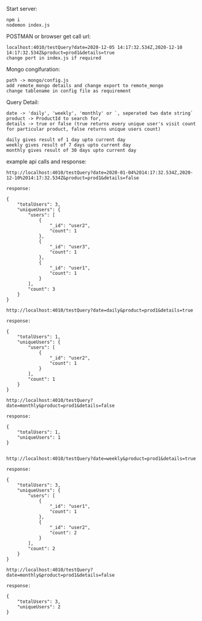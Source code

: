Start server: 

    npm i
    nodemon index.js 

POSTMAN or browser get call url:

    localhost:4010/testQuery?date=2020-12-05 14:17:32.534Z,2020-12-10 14:17:32.534Z&product=prod1&details=true
    change port in index.js if required

Mongo congifuration: 

    path -> mongo/config.js
    add remote_mongo details and change export to remote_mongo
    change tablename in config file as requirement 

Query Detail: 

    date -> 'daily', 'weekly', 'monthly' or `, seperated two date string`
    product -> ProductId to search for,
    details -> true or false (true returns every unique user's visit count for particular product, false returns unique users count)

    daily gives result of 1 day upto current day 
    weekly gives result of 7 days upto current day 
    monthly gives result of 30 days upto current day 

example api calls and response:

    http://localhost:4010/testQuery?date=2020-01-04%2014:17:32.534Z,2020-12-10%2014:17:32.534Z&product=prod1&details=false

    response:
    
    {
        "totalUsers": 3,
        "uniqueUsers": {
            "users": [
                {
                    "_id": "user2",
                    "count": 1
                },
                {
                    "_id": "user3",
                    "count": 1
                },
                {
                    "_id": "user1",
                    "count": 1
                }
            ],
            "count": 3
        }
    }

    http://localhost:4010/testQuery?date=daily&product=prod1&details=true

    response: 

    {
        "totalUsers": 1,
        "uniqueUsers": {
            "users": [
                {
                    "_id": "user2",
                    "count": 1
                }
            ],
            "count": 1
        }
    }

    http://localhost:4010/testQuery?date=monthly&product=prod1&details=false

    response: 

    {
        "totalUsers": 1,
        "uniqueUsers": 1
    }


    http://localhost:4010/testQuery?date=weekly&product=prod1&details=true

    response:

    {
        "totalUsers": 3,
        "uniqueUsers": {
            "users": [
                {
                    "_id": "user1",
                    "count": 1
                },
                {
                    "_id": "user2",
                    "count": 2
                }
            ],
            "count": 2
        }
    }

    http://localhost:4010/testQuery?date=monthly&product=prod1&details=false

    response:

    {
        "totalUsers": 3,
        "uniqueUsers": 2
    }
